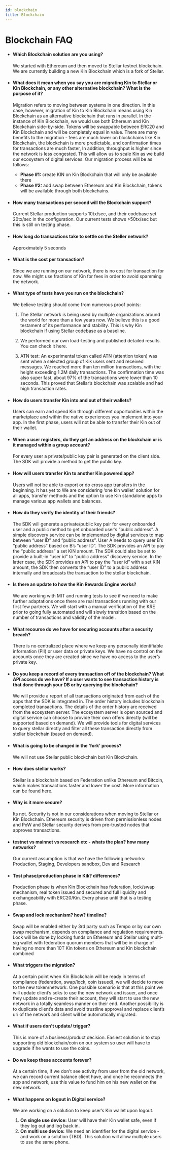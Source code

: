 ```yaml
---
id: blockchain
title: Blockchain
---
```


# Blockchain FAQ

* #### Which Blockchain solution are you using?  
  We started with Ethereum and then moved to Stellar testnet blockchain.
  We are currently building a new Kin Blockchain which is a fork of Stellar.
  
* #### What does it mean when you say you are migrating Kin to Stellar or Kin Blockchain, or any other alternative blockchain? What is the purpose of it?  
  Migration refers to moving between systems in one direction. 
  In this case, however, migration of Kin to Kin Blockchain means using Kin Blockchain as an alternative blockchain that runs in parallel. 
  In the instance of Kin Blockchain, we would use both Ethereum and Kin Blockchain side-by-side. 
  Tokens will be swappable between ERC20 and Kin Blockchain and will be completely equal in value. 
  There are many benefits to the migration - fees are much lower on blockchains like Kin Blockchain, the blockchain is more predictable, 
  and confirmation times for transactions are much faster, In addition, throughput is higher since the network is less congested. 
  This will allow us to scale Kin as we build our ecosystem of digital services. Our migration process will be as follows:  
    + **Phase #1:** create KIN on Kin Blockchain that will only be available there  
    + **Phase #2:** add swap between Ethereum and Kin Blockchain, tokens will be available through both blockchains.

* #### How many transactions per second will the Blockchain support?
  Current Stellar production supports 10tx/sec, and their codebase set 20tx/sec in the configuration. 
  Our current tests shows >50tx/sec but this is still on testing phase.
       
* #### How long do transactions take to settle on the Steller network?
  Approximately 5 seconds
       
* #### What is the cost per transaction?
  Since we are running on our network, there is no cost for transaction for now. 
  We might use fractions of Kin for fees in order to avoid spamming the network.

* #### What type of tests have you run on the blockchain?
  We believe testing should come from numerous proof points:
   1. The Stellar network is being used by multiple organizations around the world for more than a few years now. 
      We believe this is a good testament of its performance and stability. 
      This is why Kin blockchain if using Stellar codebase as a baseline.
      
   2. We performed our own load-testing and published detailed results. 
      You can check it here.
      
   3. ATN test: An experimental token called ATN (attention token) was sent when a selected group of Kik users sent and received messages. 
      We reached more than ten million transactions, with the height exceeding 1.2M daily transactions. 
      The confirmation time was also super fast, about 97% of the transactions were lower than 10 seconds. 
      This proved that Stellar’s blockchain was scalable and had high transaction rates.

* #### How do users transfer Kin into and out of their wallets?
  Users can earn and spend Kin through different opportunities within the marketplace and within the native experiences you implement into your app. 
  In the first phase, users will not be able to transfer their Kin out of their wallet. 

* #### When a user registers, do they get an address on the blockchain or is it managed within a group account?
  For every user a private/public key pair is generated on the client side. 
  The SDK will provide a method to get the public key. 

* #### How will users transfer Kin to another Kin powered app?
  Users will not be able to export or do cross app transfers in the beginning. 
  It has yet to We are considering ‘one kin wallet’ solution for all apps, transfer methods and the option to use Kin standalone apps to manage various app wallets and balances. 

* #### How do they verify the identity of their friends?
  The SDK will generate a private/public key pair for every onboarded user and a public method to get onboarded user’s “public address”. 
  A simple discovery service can be implemented by digital services to map between “user ID” and ”public address”. 
  User A needs to query user B’s “public address” based on B’s “user ID”. 
  The SDK provides an API to pay the “public address” a set KIN amount. 
  The SDK could also be set to provide a built-in “user id” to “public address” discovery service. 
  In the latter case, the SDK provides an API to pay the “user id” with a set KIN  amount, the SDK then converts the “user ID” to a public address internally and broadcasts the transaction to the stellar blockchain.  

* #### Is there an update to how the Kin Rewards Engine works? 
  We are working with MIT and running tests to see if we need to make further adaptations once there are real transactions running with our first few partners. 
  We will start with a manual verification of the KRE prior to going fully automated and will slowly transition based on the number of transactions and validity of the model. 

* #### What recourse do we have for securing accounts after a security breach?
  There is no centralized place where we keep any personally identifiable information (PII) or user data or private keys. 
  We have no control on the accounts once they are created since we have no access to the user’s private key. 

* #### Do you keep a record of every transaction off of the blockchain? What API access do we have? If a user wants to see transaction history is that done through your DB or by querying the blockchain?
  We will provide a report of all transactions originated from each of the apps that the SDK is integrated in. 
  The order history includes blockchain completed transactions. 
  The details of the order history are received from the ecosystem server. 
  The ecosystem server is open sourced and digital service can choose to provide their own offers directly (will be supported based on demand). We will provide tools for digital services to query stellar directly and filter all these transaction directly from stellar blockchain (based on demand).

* #### What is going to be changed in the 'fork' process?
  We will not use Stellar public blockchain but Kin Blockchain. 

* #### How does stellar works?
  Stellar is a blockchain based on Federation unlike Ethereum and Bitcoin, which makes transactions faster and lower the cost. 
  More information can be found here.

* #### Why is it more secure?
  Its not. 
  Security is not in our considerations when moving to Stellar or Kin Blockchain. 
  Ethereum security is driven from permissionless nodes and PoW and Stellar security derives from pre-trusted nodes that approves transactions.

* #### testnet vs mainnet vs research etc - whats the plan? how many networks? 
  Our current assumption is that we have the following networks: Production, Staging, Developers sandbox, Dev and Research

* #### Test phase/production phase in Kik? differences? 
  Production phase is when Kin Blockchain has federation, lock/swap mechanism, real token issued and secured and full liquidity and exchangeability with ERC20/Kin. 
  Every phase until that is a testing phase.

* #### Swap and lock mechanism? how? timeline? 
  Swap will be enabled either by 3rd party such as Tempo or by our own swap mechanism, depends on compliance and regulation requirements. 
  Lock will be done by locking funds on Ethereum and Stellar using multi-sig wallet with federation quorum members that will be in charge of having no more than 10T Kin tokens on Ethereum and Kin blockchain combined

* #### What triggers the migration?
  At a certain point when Kin Blockchain will be ready in terms of compliance (federation, swap/lock, coin issued), we will decide to move to the new token/network. 
  One possible scenario is that at this point we will update client’s sdks to use the new network and issuer, and once they update and re-create their account, they will start to use the new network in a totally seamless manner on their end.
  Another possibility is to duplicate client’s data and avoid trustline approval and replace client’s uri of the network and client will be automatically migrated.

* #### What if users don't update/ trigger? 
  This is more of a business/product decision. 
  Easiest solution is to stop supporting old blockchain/coin on our system so user will have to upgrade if he wants to use the coins. 

* #### Do we keep these accounts forever?
  At a certain time, if we don't see activity from user from the old network, we can record current balance client have, and once he reconnects the app and network, use this value to fund him on his new wallet on the new network.

* #### What happens on logout in Digital service?
  We are working on a solution to keep user’s Kin wallet upon logout. 
   1. **On single use device:** User will have their Kin wallet safe, even if they log out and log back in. 
   2. **On multi use device:** We need an identifier for the digital service - and work on a solution (TBD). 
      This solution will allow multiple users to use the same phone.